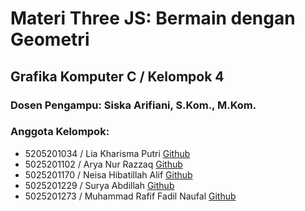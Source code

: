 # Materi Three JS: Bermain dengan Geometri

## Grafika Komputer C / Kelompok 4
### Dosen Pengampu: Siska Arifiani, S.Kom., M.Kom.

### Anggota Kelompok:
- 5205201034 / Lia Kharisma Putri <a href="https://github.com/LKhrsma">Github</a>
- 5025201102 / Arya Nur Razzaq <a href="https://github.com/AryaNurRazzaq">Github</a>
- 5025201170 / Neisa Hibatillah Alif <a href="https://github.com/nekoniiiii">Github</a>
- 5025201229 / Surya Abdillah <a href="https://github.com/SuryaAbdillah">Github</a>
- 5025201273 / Muhammad Rafif Fadil Naufal <a href="https://github.com/muhrafifadh">Github</a>
